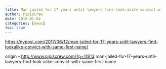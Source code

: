 ```yaml
---
title: Man jailed for 17 years until lawyers find look-alike convict with same first name
author: PipisCrew
date: 2018-01-04
categories: [news]
toc: true
---
```


https://nypost.com/2017/06/12/man-jailed-for-17-years-until-lawyers-find-lookalike-convict-with-same-first-name/

origin - http://www.pipiscrew.com/?p=11813 man-jailed-for-17-years-until-lawyers-find-look-alike-convict-with-same-first-name